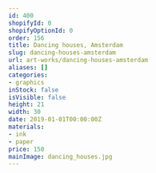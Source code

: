 ```yaml
---
id: 400
shopifyId: 0
shopifyOptionId: 0
order: 156
title: Dancing houses, Amsterdam
slug: dancing-houses-amsterdam
url: art-works/dancing-houses-amsterdam
aliases: []
categories:
- graphics
inStock: false
isVisible: false
height: 21
width: 30
date: 2019-01-01T00:00:00Z
materials:
- ink
- paper
price: 150
mainImage: dancing_houses.jpg
---
```

